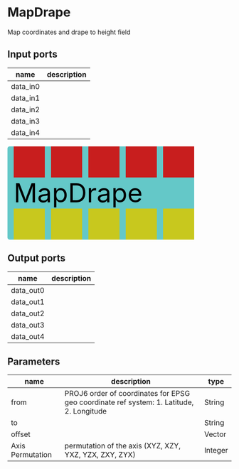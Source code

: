 
# MapDrape
Map coordinates and drape to height field

## Input ports
|name|description|
|-|-|
|data_in0||
|data_in1||
|data_in2||
|data_in3||
|data_in4||


<svg width="420" height="210" >
<rect x="0" y="0" width="420" height="210" rx="5" ry="5" style="fill:#64c8c8ff;" />
<rect x="14.0" y="0" width="70" height="70" rx="0" ry="0" style="fill:#c81e1eff;" >
<title>data_in0</title></rect>
<title>data_in0</title></rect><rect x="98.0" y="0" width="70" height="70" rx="0" ry="0" style="fill:#c81e1eff;" >
<title>data_in1</title></rect>
<title>data_in1</title></rect><rect x="182.0" y="0" width="70" height="70" rx="0" ry="0" style="fill:#c81e1eff;" >
<title>data_in2</title></rect>
<title>data_in2</title></rect><rect x="266.0" y="0" width="70" height="70" rx="0" ry="0" style="fill:#c81e1eff;" >
<title>data_in3</title></rect>
<title>data_in3</title></rect><rect x="350.0" y="0" width="70" height="70" rx="0" ry="0" style="fill:#c81e1eff;" >
<title>data_in4</title></rect>
<title>data_in4</title></rect><rect x="14.0" y="140" width="70" height="70" rx="0" ry="0" style="fill:#c8c81eff;" >
<title>data_out0</title></rect>
<rect x="98.0" y="140" width="70" height="70" rx="0" ry="0" style="fill:#c8c81eff;" >
<title>data_out1</title></rect>
<rect x="182.0" y="140" width="70" height="70" rx="0" ry="0" style="fill:#c8c81eff;" >
<title>data_out2</title></rect>
<rect x="266.0" y="140" width="70" height="70" rx="0" ry="0" style="fill:#c8c81eff;" >
<title>data_out3</title></rect>
<rect x="350.0" y="140" width="70" height="70" rx="0" ry="0" style="fill:#c8c81eff;" >
<title>data_out4</title></rect>
<text x="14.0" y="126.0" font-size="4.2em">MapDrape</text></svg>

## Output ports
|name|description|
|-|-|
|data_out0||
|data_out1||
|data_out2||
|data_out3||
|data_out4||


## Parameters
|name|description|type|
|-|-|-|
|from|PROJ6 order of coordinates for EPSG geo coordinate ref system: 1. Latitude, 2. Longitude|String|
|to||String|
|offset||Vector|
|Axis Permutation|permutation of the axis (XYZ, XZY, YXZ, YZX, ZXY, ZYX)|Integer|
